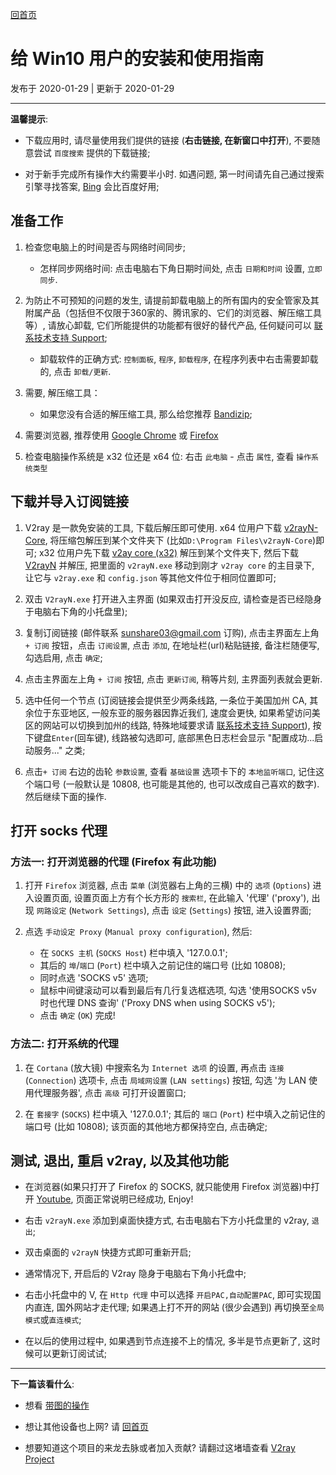 [回首页](../index.md)

# 给 Win10 用户的安装和使用指南

发布于 2020-01-29 | 更新于 2020-01-29

---

**温馨提示**: 
- 下载应用时, 请尽量使用我们提供的链接 (**右击链接, 在新窗口中打开**), 不要随意尝试 `百度搜索` 提供的下载链接; 

- 对于新手完成所有操作大约需要半小时. 如遇问题, 第一时间请先自己通过搜索引擎寻找答案, [Bing](https://bing.com) 会比百度好用;

## 准备工作
1. 检查您电脑上的时间是否与网络时间同步;
    - 怎样同步网络时间: 点击电脑右下角日期时间处, 点击 `日期和时间` 设置, `立即同步`.

2. 为防止不可预知的问题的发生, 请提前卸载电脑上的所有国内的安全管家及其附属产品（包括但不仅限于360家的、腾讯家的、它们的浏览器、解压缩工具等）, 请放心卸载, 它们所能提供的功能都有很好的替代产品, 任何疑问可以 [联系技术支持 Support](../posts/Support.md);
    - 卸载软件的正确方式:  `控制面板`, `程序`, `卸载程序`, 在程序列表中右击需要卸载的, 点击 `卸载/更新`.

3. 需要, 解压缩工具：
    - 如果您没有合适的解压缩工具, 那么给您推荐 [Bandizip](https://tw.bandisoft.com/bandizip/);

4. 需要浏览器, 推荐使用 [Google Chrome](https://www.google.com/chrome/index.html) 或 [Firefox](https://www.mozilla.org/zh-TW/firefox/)

5. 检查电脑操作系统是 x32 位还是 x64 位: 右击 `此电脑` - 点击 `属性`, 查看 `操作系统类型`

## 下载并导入订阅链接
1. V2ray 是一款免安装的工具, 下载后解压即可使用. x64 位用户下载 [v2rayN-Core](https://github.com/2dust/v2rayN/releases/download/3.5/v2rayN-Core.zip), 将压缩包解压到某个文件夹下 (比如`D:\Program Files\v2rayN-Core`)即可; x32 位用户先下载 [v2ay core (x32)](https://github.com/v2ray/v2ray-core/releases/download/v4.22.1/v2ray-windows-32.zip) 解压到某个文件夹下, 然后下载 [V2rayN](https://github.com/2dust/v2rayN/releases/download/3.5/v2rayN.zip) 并解压, 把里面的 `v2rayN.exe` 移动到刚才 `v2ray core` 的主目录下, 让它与 `v2ray.exe` 和 `config.json` 等其他文件位于相同位置即可;

2. 双击 `V2rayN.exe` 打开进入主界面 (如果双击打开没反应, 请检查是否已经隐身于电脑右下角的小托盘里);

3. 复制订阅链接 (邮件联系 sunshare03@gmail.com 订购), 点击主界面左上角 `+ 订阅` 按钮，点击 `订阅设置`, 点击 `添加`, 在地址栏(url)粘贴链接, 备注栏随便写, 勾选启用, 点击 `确定`; 

4. 点击主界面左上角 `+ 订阅` 按钮, 点击 `更新订阅`, 稍等片刻, 主界面列表就会更新. 

5. 选中任何一个节点 (订阅链接会提供至少两条线路, 一条位于美国加州 CA, 其余位于东亚地区, 一般东亚的服务器因靠近我们, 速度会更快, 如果希望访问美区的网站可以切换到加州的线路, 特殊地域要求请 [联系技术支持 Support](posts/Support.md)), 按下键盘`Enter`(回车键), 线路被勾选即可, 底部黑色日志栏会显示 "配置成功...启动服务..." 之类;

6. 点击`+ 订阅` 右边的齿轮 `参数设置`, 查看 `基础设置` 选项卡下的 `本地监听端口`, 记住这个端口号 (一般默认是 10808, 也可能是其他的, 也可以改成自己喜欢的数字). 然后继续下面的操作.

## 打开 socks 代理
### 方法一: 打开浏览器的代理 (Firefox 有此功能)
1. 打开 `Firefox` 浏览器, 点击 `菜单` (浏览器右上角的三横) 中的 `选项` (`Options`) 进入设置页面, 设置页面上方有个长方形的 `搜索栏`, 在此输入 '代理' ('proxy'), 出现 `网路设定` (`Network Settings`), 点击 `设定` (`Settings`) 按钮, 进入设置界面;

2. 点选 `手动设定 Proxy` (`Manual proxy configuration`), 然后:
    - 在 `SOCKS 主机` (`SOCKS Host`) 栏中填入 '127.0.0.1'; 
    - 其后的 `埠`/`端口` (`Port`) 栏中填入之前记住的端口号 (比如 10808);
    - 同时点选 'SOCKS v5' 选项;
    - 鼠标中间键滚动可以看到最后有几行复选框选项, 勾选 '使用SOCKS v5v 时也代理 DNS 查询' ('Proxy DNS when using SOCKS v5');
    - 点击 `确定` (`OK`) 完成!
    
### 方法二: 打开系统的代理
1. 在 `Cortana` (放大镜) 中搜索名为 `Internet 选项` 的设置, 再点击 `连接` (`Connection`) 选项卡, 点击 `局域网设置` (`LAN settings`) 按钮, 勾选 '为 LAN 使用代理服务器', 点击 `高级` 可打开设置窗口;

2. 在 `套接字` (`SOCKS`) 栏中填入 '127.0.0.1'; 其后的 `端口` (`Port`) 栏中填入之前记住的端口号 (比如 10808); 该页面的其他地方都保持空白, 点击确定;

## 测试, 退出, 重启 v2ray, 以及其他功能

- 在浏览器(如果只打开了 Firefox 的 SOCKS, 就只能使用 Firefox 浏览器)中打开 [Youtube](https://youtube.com), 页面正常说明已经成功, Enjoy!

- 右击 `v2rayN.exe` 添加到桌面快捷方式, 右击电脑右下方小托盘里的 v2ray, `退出`;

- 双击桌面的 `v2rayN` 快捷方式即可重新开启;

- 通常情况下, 开启后的 V2ray 隐身于电脑右下角小托盘中; 

- 右击小托盘中的 V, 在 `Http 代理` 中可以选择 `开启PAC,自动配置PAC`, 即可实现国内直连, 国外网站才走代理; 如果遇上打不开的网站 (很少会遇到) 再切换至`全局模式`或`直连模式`;

- 在以后的使用过程中, 如果遇到节点连接不上的情况, 多半是节点更新了, 这时候可以更新订阅试试;

---

**下一篇该看什么**: 

- 想看 [带图的操作](https://book.v2rayx.org/)

- 想让其他设备也上网? 请 [回首页](../index.md)

- 想要知道这个项目的来龙去脉或者加入贡献? 请翻过这堵墙查看 [V2ray Project](https://www.v2ray.com/)

